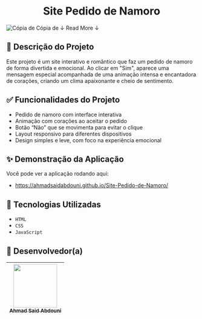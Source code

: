 <h1 align="center">Site Pedido de Namoro</h1>

![Cópia de Cópia de ↓ Read More ↓](https://github.com/user-attachments/assets/899076a1-733b-4963-a36c-c785530e7195)

## :dart: Descrição do Projeto

Este projeto é um site interativo e romântico que faz um pedido de namoro de forma divertida e emocional. Ao clicar em "Sim", aparece uma mensagem especial acompanhada de uma animação intensa e encantadora de corações, criando um clima apaixonante e cheio de sentimento.

## :white_check_mark: Funcionalidades do Projeto

- Pedido de namoro com interface interativa
- Animação com corações ao aceitar o pedido
- Botão “Não” que se movimenta para evitar o clique
- Layout responsivo para diferentes dispositivos
- Design simples e leve, com foco na experiência emocional

## :sparkles: Demonstração da Aplicação

Você pode ver a aplicação rodando aqui:

- https://ahmadsaidabdouni.github.io/Site-Pedido-de-Namoro/

## :hammer: Tecnologias Utilizadas

- `HTML`
- `CSS`
- `JavaScript`

## :raising_hand: Desenvolvedor(a)

| [<img loading="lazy" src="https://avatars.githubusercontent.com/u/75034691?v=4" width=115><br><sub>Ahmad Said Abdouni</sub>](https://github.com/AhmadSaidAbdouni) |
| :---: |


